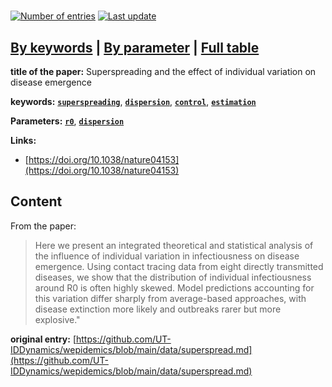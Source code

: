 <!--DO NOT EDIT BY HAND-->
 
#   
 

[![Number of entries](https://img.shields.io/badge/dynamic/json?label=Entries&query=message&url=https%3A%2F%2Fut-iddynamics.github.io%2Fwepidemics%2Finfo%2Fentries.json)](https://github.com/UT-IDDynamics/wepidemics) [![Last update](https://img.shields.io/github/last-commit/UT-IDDynamics/wepidemics)](https://github.com/UT-IDDynamics/wepidemics)

[**By keywords**](../by-keyword.md) \| [**By parameter**](../by-parameter.md) \| [**Full table**](../full-table.md)
---
 
 
**title of the paper:** Superspreading and the effect of individual variation on disease emergence
 
 

**keywords:** [**`superspreading`**](../by-keyword.md#superspreading), [**`dispersion`**](../by-keyword.md#dispersion), [**`control`**](../by-keyword.md#control), [**`estimation`**](../by-keyword.md#estimation) 

**Parameters:** [**`r0`**](../by-parameter.md#r0), [**`dispersion`**](../by-parameter.md#dispersion) 

**Links:**
 
 - [https://doi.org/10.1038/nature04153](https://doi.org/10.1038/nature04153) 


## Content



From the paper: 

> Here we present an integrated theoretical and statistical analysis of the influence of individual variation in infectiousness on disease emergence. Using contact tracing data from eight directly transmitted diseases, we show that the distribution of individual infectiousness around R0 is often highly skewed. Model predictions accounting for this variation differ sharply from average-based approaches, with disease extinction more likely and outbreaks rarer but more explosive."





 **original entry:**  [https://github.com/UT-IDDynamics/wepidemics/blob/main/data/superspread.md](https://github.com/UT-IDDynamics/wepidemics/blob/main/data/superspread.md) 
